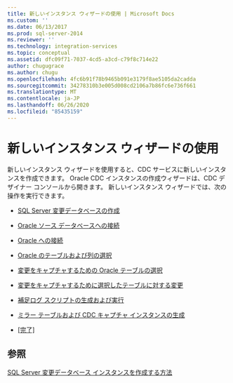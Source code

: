 ```yaml
---
title: 新しいインスタンス ウィザードの使用 | Microsoft Docs
ms.custom: ''
ms.date: 06/13/2017
ms.prod: sql-server-2014
ms.reviewer: ''
ms.technology: integration-services
ms.topic: conceptual
ms.assetid: dfc09f71-7037-4cd5-a3cd-c79f8c714e22
author: chugugrace
ms.author: chugu
ms.openlocfilehash: 4fc6b91f78b9465b091e3179f8ae5105da2cadda
ms.sourcegitcommit: 34278310b3e005d008cd2106a7b86fc6e736f661
ms.translationtype: MT
ms.contentlocale: ja-JP
ms.lasthandoff: 06/26/2020
ms.locfileid: "85435159"
---
```

# <a name="use-the-new-instance-wizard"></a>新しいインスタンス ウィザードの使用
  新しいインスタンス ウィザードを使用すると、CDC サービスに新しいインスタンスを作成できます。 Oracle CDC インスタンスの作成ウィザードは、CDC デザイナー コンソールから開きます。 新しいインスタンス ウィザードでは、次の操作を実行できます。  
  
-   [SQL Server 変更データベースの作成](create-the-sql-server-change-database.md)  
  
-   [Oracle ソース データベースへの接続](connect-to-an-oracle-source-database.md)  
  
-   [Oracle への接続](connect-to-oracle.md)  
  
-   [Oracle のテーブルおよび列の選択](select-oracle-tables-and-columns.md)  
  
-   [変更をキャプチャするための Oracle テーブルの選択](select-oracle-tables-for-capturing-changes.md)  
  
-   [変更をキャプチャするために選択したテーブルに対する変更](make-changes-to-the-tables-selected-for-capturing-changes.md)  
  
-   [補足ログ スクリプトの生成および実行](generate-and-run-the-supplemental-logging-script.md)  
  
-   [ミラー テーブルおよび CDC キャプチャ インスタンスの生成](generate-mirror-tables-and-cdc-capture-instances.md)  
  
-   [[完了]](finish.md)  
  
## <a name="see-also"></a>参照  
 [SQL Server 変更データベース インスタンスを作成する方法](how-to-create-the-sql-server-change-database-instance.md)  
  
  
